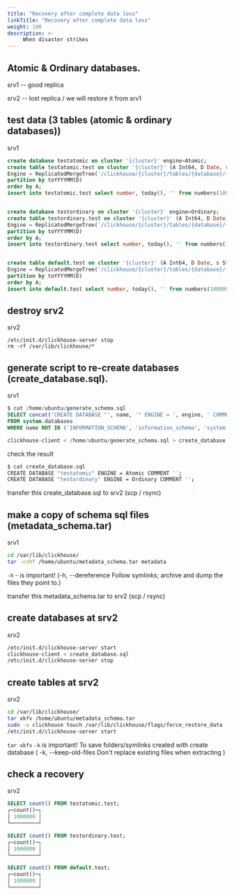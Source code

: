 ```yaml
---
title: "Recovery after complete data loss"
linkTitle: "Recovery after complete data loss"
weight: 100
description: >-
     When disaster strikes 
---
```


## Atomic & Ordinary databases.

srv1 -- good replica

srv2 -- lost replica / we will restore it from srv1

## test data (3 tables (atomic & ordinary databases))

srv1

```sql
create database testatomic on cluster '{cluster}' engine=Atomic;
create table testatomic.test on cluster '{cluster}' (A Int64, D Date, s String)
Engine = ReplicatedMergeTree('/clickhouse/{cluster}/tables/{database}/{table}','{replica}')
partition by toYYYYMM(D)
order by A;
insert into testatomic.test select number, today(), '' from numbers(1000000);


create database testordinary on cluster '{cluster}' engine=Ordinary;
create table testordinary.test on cluster '{cluster}' (A Int64, D Date, s String)
Engine = ReplicatedMergeTree('/clickhouse/{cluster}/tables/{database}/{table}','{replica}')
partition by toYYYYMM(D)
order by A;
insert into testordinary.test select number, today(), '' from numbers(1000000);


create table default.test on cluster '{cluster}' (A Int64, D Date, s String)
Engine = ReplicatedMergeTree('/clickhouse/{cluster}/tables/{database}/{table}','{replica}')
partition by toYYYYMM(D)
order by A;
insert into default.test select number, today(), '' from numbers(1000000);
```

## destroy srv2

srv2

```
/etc/init.d/clickhouse-server stop
rm -rf /var/lib/clickhouse/*
```

## generate script to re-create databases (create_database.sql).

srv1

```sql
$ cat /home/ubuntu/generate_schema.sql
SELECT concat('CREATE DATABASE "', name, '" ENGINE = ', engine, ' COMMENT \'', comment, '\';')
FROM system.databases
WHERE name NOT IN ('INFORMATION_SCHEMA', 'information_schema', 'system', 'default');

clickhouse-client < /home/ubuntu/generate_schema.sql > create_database.sql
```

check the result
```bash
$ cat create_database.sql
CREATE DATABASE "testatomic" ENGINE = Atomic COMMENT '';
CREATE DATABASE "testordinary" ENGINE = Ordinary COMMENT '';
```

transfer this create_database.sql to srv2 (scp / rsync)

## make a copy of schema sql files (metadata_schema.tar)

srv1

```bash
cd /var/lib/clickhouse/
tar -cvhf /home/ubuntu/metadata_schema.tar metadata
```
`-h` - is important! (-h, --dereference Follow symlinks; archive and dump the files they point to.)

transfer this metadata_schema.tar to srv2 (scp / rsync)

## create databases at srv2

srv2

```bash
/etc/init.d/clickhouse-server start
clickhouse-client < create_database.sql
/etc/init.d/clickhouse-server stop
```

## create tables at srv2

srv2

```bash
cd /var/lib/clickhouse/
tar xkfv /home/ubuntu/metadata_schema.tar
sudo -u clickhouse touch /var/lib/clickhouse/flags/force_restore_data
/etc/init.d/clickhouse-server start
```

`tar xkfv` `-k` is important! To save folders/symlinks created with create database ( -k, --keep-old-files Don't replace existing files when extracting )

## check a recovery

srv2

```sql
SELECT count() FROM testatomic.test;
┌─count()─┐
│ 1000000 │
└─────────┘

SELECT count() FROM testordinary.test;
┌─count()─┐
│ 1000000 │
└─────────┘

SELECT count() FROM default.test;
┌─count()─┐
│ 1000000 │
└─────────┘
```
